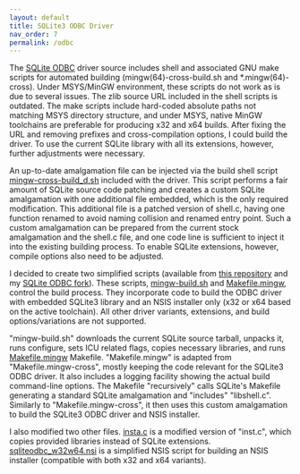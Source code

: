 ```yaml
---
layout: default
title: SQLite3 ODBC Driver
nav_order: 7
permalink: /odbc
---
```


The [SQLite ODBC] driver source includes shell and associated GNU make scripts for automated building (mingw(64)-cross-build\.sh and \*.mingw(64)-cross). Under MSYS/MinGW environment, these scripts do not work as is due to several issues. The zlib source URL included in the shell scripts is outdated. The make scripts include hard-coded absolute paths not matching MSYS directory structure, and under MSYS, native MinGW toolchains are preferable for producing x32 and x64 builds. After fixing the URL and removing prefixes and cross-compilation options, I could build the driver. To use the current SQLite library with all its extensions, however, further adjustments were necessary.

An up-to-date amalgamation file can be injected via the build shell script [mingw-cross-build_d.sh][] included with the driver. This script performs a fair amount of SQLite source code patching and creates a custom SQLite amalgamation with one additional file embedded, which is the only required modification. This additional file is a patched version of shell\.c, having one function renamed to avoid naming collision and renamed entry point. Such a custom amalgamation can be prepared from the current stock amalgamation and the shell\.c file, and one code line is sufficient to inject it into the existing building process. To enable SQLite extensions, however, compile options also need to be adjusted.

I decided to create two simplified scripts (available from [this repository][ODBC scripts] and my [SQLite ODBC fork][]). These scripts, [mingw-build.sh][] and [Makefile.mingw][], control the build process. They incorporate code to build the ODBC driver with embedded SQLite3 library and an NSIS installer only (x32 or x64 based on the active toolchain). All other driver variants, extensions, and build options/variations are not supported.

"mingw-build\.sh" downloads the current SQLite source tarball, unpacks it, runs configure, sets ICU related flags, copies necessary libraries, and runs [Makefile.mingw][] Makefile. "Makefile\.mingw" is adapted from "Makefile\.mingw-cross", mostly keeping the code relevant for the SQLite3 ODBC driver. It also includes a logging facility showing the actual build command-line options. The Makefile "recursively" calls SQLite's  Makefile generating a standard SQLite amalgamation and "includes" "libshell.c". Similarly to "Makefile.mingw-cross", it then uses this custom amalgamation to build the SQLite3 ODBC driver and NSIS installer.

I also modified two other files. [insta.c][] is a modified version of "inst.c", which copies provided libraries instead of SQLite extensions. [sqliteodbc_w32w64.nsi][] is a simplified NSIS script for building an NSIS installer (compatible with both x32 and x64 variants). 


<!-- References -->

[SQLite ODBC]: http://www.ch-werner.de/sqliteodbc/
[ODBC scripts]: https://github.com/pchemguy/SQLite-ICU-MinGW/tree/master/MinGW/SQLiteODBC/Build%20Scripts/V3
[SQLite ODBC fork]: https://github.com/pchemguy/sqliteodbc
[insta.c]: https://github.com/pchemguy/sqliteodbc/blob/master/insta.c
[sqliteodbc_w32w64.nsi]: https://github.com/pchemguy/sqliteodbc/blob/master/sqliteodbc_w32w64.nsi
[mingw-build.sh]: https://github.com/pchemguy/sqliteodbc/blob/master/mingw-build.sh
[Makefile.mingw]: https://github.com/pchemguy/sqliteodbc/blob/master/Makefile.mingw
[mingw-cross-build_d.sh]: https://github.com/pchemguy/sqliteodbc/blob/master/mingw-cross-build_d.sh
